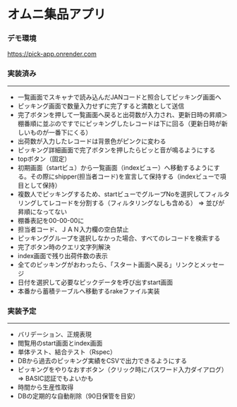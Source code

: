 # オムニ集品アプリ

### デモ環境
https://pick-app.onrender.com


### 実装済み
---

* 一覧画面でスキャナで読み込んだJANコードと照合してピッキング画面へ
* ピッキング画面で数量入力せずに完了すると満数として送信
* 完了ボタンを押して一覧画面へ戻ると出荷数が入力され、更新日時の昇順＞棚番順に並ぶのですでにピッキングしたレコードは下に回る（更新日時が新しいものが一番下にくる）
* 出荷数が入力したレコードは背景色がピンクに変わる
* ピッキング詳細画面で完了ボタンを押したらビッと音が鳴るようにする
* topボタン（固定）  
* 初期画面（startビュ）から一覧画面（indexビュー）へ移動するようにする。その際にshipper(担当者コード)を宣言して保持する（indexビューで項目として保持）
* 複数人でピッキングするため、startビューでグループNoを選択してフィルタリングしてレコードを分割する（フィルタリングなしも含める）   =>  並びが昇順になってない
* 棚番表記を00-00-00に
* 担当者コード、ＪＡＮ入力欄の空白禁止
* ピッキンググループを選択しなかった場合、すべてのレコードを検索する
* 完了ボタン時のクエリ文字列解決 
* index画面で残り出荷件数の表示
* 全てのピッキングがおわったら、「スタート画面へ戻る」リンクとメッセージ
* 日付を選択して必要なピックデータを呼び出すstart画面
* 本番から蓄積テーブルへ移動するrakeファイル実装

### 実装予定
---

* バリデーション、正規表現
* 閲覧用のstart画面とindex画面
* 単体テスト、結合テスト（Rspec）
* DBから過去のピッキング実績をCSVで出力できるようにする
* ピッキングをやりなおすボタン（クリック時にパスワード入力ダイアログ）=> BASIC認証でもよいかも
* 時間から生産性取得
* DBの定期的な自動削除（90日保管を目安）


